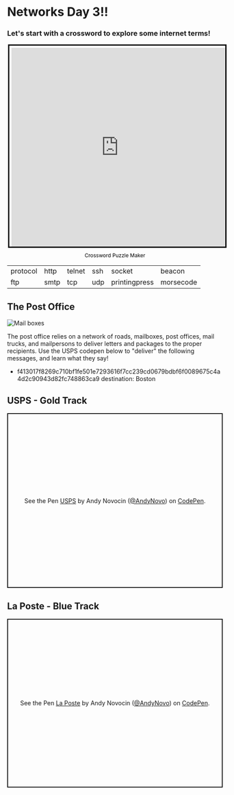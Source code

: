 <h1>Networks Day 3!!</h1>
<h3> Let's start with a crossword to explore some internet terms!</h3>
<div style="margin:auto; display:flex; flex-direction:column; height:500px; max-width:500px">
    <iframe border="0" src="https://crosswordlabs.com/embed/2020-07-06-191" style="flex:1; width:100%; padding:5px 0px 0 5px; border:3px solid black; "></iframe>
    <a target="_blank" style="align-self:center; font-size:12px; color:black; padding-top:10px; text-decoration:none;text-align:center" href="https://crosswordlabs.com">Crossword Puzzle Maker</a>
</div>


<table class="tg">
<tbody>
  <tr>
    <td class="tg-0pky">protocol</td>
    <td class="tg-0pky">http</td>
    <td class="tg-0pky">telnet</td>
    <td class="tg-0pky">ssh</td>
    <td class="tg-0pky">socket</td>
    <td class="tg-0pky">beacon</td>
  </tr>
  <tr>
    <td class="tg-0pky">ftp</td>
    <td class="tg-0pky">smtp</td>
    <td class="tg-0pky">tcp</td>
    <td class="tg-0pky">udp</td>
    <td class="tg-0pky">printingpress</td>
    <td class="tg-0pky">morsecode</td>
  </tr>
</tbody>
</table>

<h2>The Post Office</h2>
<img src="https://images.unsplash.com/photo-1508769941802-a6ca19d19e08?ixlib=rb-1.2.1&ixid=eyJhcHBfaWQiOjEyMDd9&auto=format&fit=crop&w=1349&q=80" alt="Mail boxes">

<p>The post office relies on a network of roads, mailboxes, post offices, mail trucks, and mailpersons to deliver letters and packages to the proper recipients. Use the USPS codepen below to "deliver" the following messages, and learn what they say!</p>
 
<ul>
    <li> f413017f8269c710bf1fe501e7293616f7cc239cd0679bdbf6f0089675c4a4d2c90943d82fc748863ca9
destination: Boston
 </li>
</ul>
 
 <h2> USPS - Gold Track </h2>
 
<p class="codepen" data-height="408" data-theme-id="light" data-default-tab="result" data-user="AndyNovo" data-slug-hash="dyGmgKZ" style="height: 408px; box-sizing: border-box; display: flex; align-items: center; justify-content: center; border: 2px solid; margin: 1em 0; padding: 1em;" data-pen-title="USPS">
  <span>See the Pen <a href="https://codepen.io/AndyNovo/pen/dyGmgKZ">
  USPS</a> by Andy Novocin (<a href="https://codepen.io/AndyNovo">@AndyNovo</a>)
  on <a href="https://codepen.io">CodePen</a>.</span>
</p>
<script async src="https://static.codepen.io/assets/embed/ei.js"></script>
<script async src="https://static.codepen.io/assets/embed/ei.js"></script>

<h2> La Poste - Blue Track </h2>

<p class="codepen" data-height="394" data-theme-id="light" data-default-tab="result" data-user="AndyNovo" data-slug-hash="zYrWJQO" style="height: 394px; box-sizing: border-box; display: flex; align-items: center; justify-content: center; border: 2px solid; margin: 1em 0; padding: 1em;" data-pen-title="La Poste">
  <span>See the Pen <a href="https://codepen.io/AndyNovo/pen/zYrWJQO">
  La Poste</a> by Andy Novocin (<a href="https://codepen.io/AndyNovo">@AndyNovo</a>)
  on <a href="https://codepen.io">CodePen</a>.</span>
</p>
<script async src="https://static.codepen.io/assets/embed/ei.js"></script>
